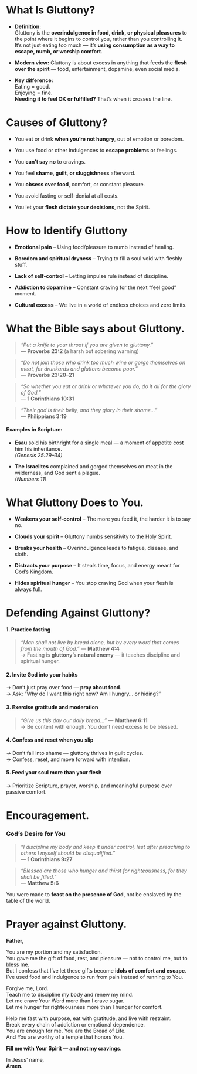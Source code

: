 # What Is Gluttony?

- **Definition:**  
    Gluttony is the **overindulgence in food, drink, or physical pleasures** to the point where it begins to control you, rather than you controlling it.  
    It’s not just eating too much — it’s **using consumption as a way to escape, numb, or worship comfort**.
    
- **Modern view:** Gluttony is about excess in anything that feeds the **flesh over the spirit** — food, entertainment, dopamine, even social media.
    
- **Key difference:**  
    Eating = good.  
    Enjoying = fine.  
    **Needing it to feel OK or fulfilled?** That’s when it crosses the line.

# Causes of Gluttony?

- You eat or drink **when you’re not hungry**, out of emotion or boredom.
    
- You use food or other indulgences to **escape problems** or feelings.
    
- You **can’t say no** to cravings.
    
- You feel **shame, guilt, or sluggishness** afterward.
    
- You **obsess over food**, comfort, or constant pleasure.
    
- You avoid fasting or self-denial at all costs.
    
- You let your **flesh dictate your decisions**, not the Spirit.
# How to Identify Gluttony

- **Emotional pain** – Using food/pleasure to numb instead of healing.
    
- **Boredom and spiritual dryness** – Trying to fill a soul void with fleshly stuff.
    
- **Lack of self-control** – Letting impulse rule instead of discipline.
    
- **Addiction to dopamine** – Constant craving for the next “feel good” moment.
    
- **Cultural excess** – We live in a world of endless choices and zero limits.

# What the Bible says about Gluttony.

> _“Put a knife to your throat if you are given to gluttony.”_  
> — **Proverbs 23:2** (a harsh but sobering warning)

> _“Do not join those who drink too much wine or gorge themselves on meat, for drunkards and gluttons become poor.”_  
> — **Proverbs 23:20–21**

> _“So whether you eat or drink or whatever you do, do it all for the glory of God.”_  
> — **1 Corinthians 10:31**

> _“Their god is their belly, and they glory in their shame...”_  
> — **Philippians 3:19**

#### Examples in Scripture:

- **Esau** sold his birthright for a single meal — a moment of appetite cost him his inheritance.  
    _(Genesis 25:29–34)_
    
- **The Israelites** complained and gorged themselves on meat in the wilderness, and God sent a plague.  
    _(Numbers 11)_

# What Gluttony Does to You.

- **Weakens your self-control** – The more you feed it, the harder it is to say no.
    
- **Clouds your spirit** – Gluttony numbs sensitivity to the Holy Spirit.
    
- **Breaks your health** – Overindulgence leads to fatigue, disease, and sloth.
    
- **Distracts your purpose** – It steals time, focus, and energy meant for God’s Kingdom.
    
- **Hides spiritual hunger** – You stop craving God when your flesh is always full.

# Defending Against Gluttony?

#### 1. **Practice fasting**

> _“Man shall not live by bread alone, but by every word that comes from the mouth of God.”_ — **Matthew 4:4**  
> → Fasting is **gluttony’s natural enemy** — it teaches discipline and spiritual hunger.

#### 2. **Invite God into your habits**

→ Don’t just pray over food — **pray about food**.  
→ Ask: “Why do I want this right now? Am I hungry… or hiding?”

#### 3. **Exercise gratitude and moderation**

> _“Give us this day our daily bread…”_ — **Matthew 6:11**  
> → Be content with enough. You don’t need excess to be blessed.

#### 4. **Confess and reset when you slip**

→ Don’t fall into shame — gluttony thrives in guilt cycles.  
→ Confess, reset, and move forward with intention.

#### 5. **Feed your soul more than your flesh**

→ Prioritize Scripture, prayer, worship, and meaningful purpose over passive comfort.

# Encouragement.

### God’s Desire for You

> _“I discipline my body and keep it under control, lest after preaching to others I myself should be disqualified.”_  
> — **1 Corinthians 9:27**

> _“Blessed are those who hunger and thirst for righteousness, for they shall be filled.”_  
> — **Matthew 5:6**

You were made to **feast on the presence of God**, not be enslaved by the table of the world.

# Prayer against Gluttony.

**Father,**

You are my portion and my satisfaction.  
You gave me the gift of food, rest, and pleasure — not to control me, but to bless me.  
But I confess that I’ve let these gifts become **idols of comfort and escape**.  
I’ve used food and indulgence to run from pain instead of running to You.

Forgive me, Lord.  
Teach me to discipline my body and renew my mind.  
Let me crave Your Word more than I crave sugar.  
Let me hunger for righteousness more than I hunger for comfort.

Help me fast with purpose, eat with gratitude, and live with restraint.  
Break every chain of addiction or emotional dependence.  
You are enough for me. You are the Bread of Life.  
And You are worthy of a temple that honors You.

**Fill me with Your Spirit — and not my cravings.**

In Jesus’ name,  
**Amen.**